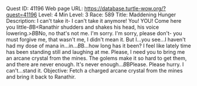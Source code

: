 Quest ID: 41196
Web page URL: https://database.turtle-wow.org/?quest=41196
Level: 4
Min Level: 3
Race: 589
Title: Maddening Hunger
Description: I can't take it- I can't take it anymore! You! YOU! Come here you little-$B$B<Ranathir shudders and shakes his head, his voice lowering.>$B$BNo, no that's not me. I'm sorry. I'm sorry, please don't- you must forgive me, that wasn't me, I didn't mean it. But I...you see...I haven't had my dose of mana in...in...$B$B...how long has it been? I feel like lately time has been standing still and laughing at me. Please, I need you to bring me an arcane crystal from the mines. The golems make it so hard to get them, and there are never enough. It's never enough...$B$BPlease. Please hurry. I can't...stand it.
Objective: Fetch a charged arcane crystal from the mines and bring it back to Ranathir.

